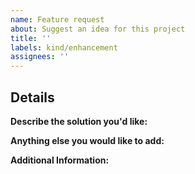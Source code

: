 ```yaml
---
name: Feature request
about: Suggest an idea for this project
title: ''
labels: kind/enhancement
assignees: ''
---
```


## Details

**Describe the solution you'd like:**

<!-- Note: A clear and concise description of what you want to happen. -->

**Anything else you would like to add:**

<!-- Note: Miscellaneous information that will assist in solving the issue. -->

**Additional Information:**

<!-- Note: Anything to give further context to the requested new feature. -->

